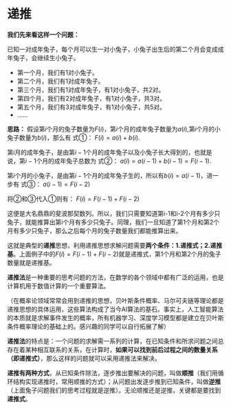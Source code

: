 # 递推

**我们先来看这样一个问题：**

已知一对成年兔子，每个月可以生一对小兔子，小兔子出生后的第二个月会变成成年兔子，会继续生小兔子。

* 第一个月，我们有1对小兔子。
* 第二个月，我们有1对成年兔子。
* 第三个月，我们有1对成年兔子，有1对小兔子，共2对。
* 第四个月，我们有2对成年兔子，有1对小兔子，共3对。
* 第五个月，我们有3对成年兔子，有1对小兔子，共5对。
* ......

**思路：**
假设第$i$个月的兔子数量为$F(i)$，第$i$个月的成年兔子数量为$a(i)$,第$i$个月的小兔子数量为$b(i)$，那么有 式①：
$F(i)=a(i)+b(i)$.

第$i$月的成年兔子，是由第$i-1$个月的成年兔子以及小兔子长大得到的，也就是说，第$i-1$个月的成年兔子总数为 式②：
$a(i)=a(i-1)+b(i-1)=F(i-1)$.

第$i$个月的小兔子，是由第$i-1$个月的成年兔子生的，所以有$b(i)=a(i-1)$，进一步有 式③：
$a(i-1)=F(i-2)$

将②和③代入①则有：
$F(i)=F(i-1)+F(i-2)$


这便是大名鼎鼎的斐波那契数列。所以，我们只需要知道第i-1和i-2个月有多少只兔子，就能推算出第i个月有多少只兔子。同理，我们一旦知道了第1个月和第2个月有多少只兔子，那么之后每个月的兔子数量我们都能推算出来。

这就是典型的**递推**思想，利用递推思想求解问题需要**两个条件：1.递推式；2.递推基**。上面例子中的$F(i)=F(i-1)+F(i-2)$就是递推式，第1个月和第2个月的兔子数量就是递推基。

**递推法**是一种重要的思考问题的方法，在数学的各个领域中都有广泛的运用，也是计算机用于数值计算的一个重要算法。

（在概率论领域常常会用到递推的思想，贝叶斯条件概率、马尔可夫链等理论都是递推思想的具体运用，这些算法构成了当今AI算法的基石。事实上，人工智能算法的本质就是求解事件发生的概率，所有机器学习、深度学习模型都是建立在贝叶斯条件概率理论的基础上的。感兴趣的同学可以自行拓展了解）

**递推法**的特点是：一个问题的求解需一系列的计算，在已知条件和所求问题之间总存在着某种相互联系的关系，在计算时，**如果可以找到前后过程之间的数量关系（即递推式）**，那么这样的问题就可以采用递推法来解决。

**递推有两种方式**，从已知条件除法，逐步推出要解决的问题，叫做**顺推**（我们用循环结构实现递推时，常用顺推的方式）；从问题出发逐步推到已知条件，叫做**逆推**（上面兔子问题我们的思考过程就是逆推）。无论顺推还是逆推，关键都是要找到**递推式**。
<!--stackedit_data:
eyJoaXN0b3J5IjpbLTE2NzgzODY3MiwtMTMyMjExNjQwNCwtMz
E5Nzc2NTAsMTM4Mzk5ODEyOF19
-->